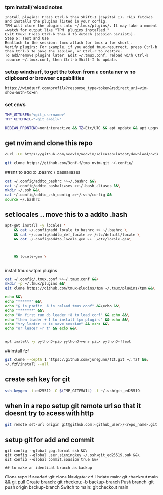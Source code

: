 ### tpm install/reload notes
```
Install plugins: Press Ctrl-b then Shift-I (capital I). This fetches and installs the plugins listed in your config.
TPM will clone the plugins into ~/.tmux/plugins/. It may take a moment—watch for output like "TPM: plugins installed."
Exit tmux: Press Ctrl-b then d to detach (session persists).
Step 6: Test and Use
Reattach to the session: tmux attach (or tmux a for short).
Verify plugins: For example, if you added tmux-resurrect, press Ctrl-b then Ctrl-s to save the session, or Ctrl-r to restore.
To add/remove plugins later: Edit ~/.tmux.conf, reload with Ctrl-b :source ~/.tmux.conf, then Ctrl-b Shift-I to update.
```


### setup windsurf, to get the token from a container w no clipboard or browser capabilities
```
https://windsurf.com/profile?response_type=token&redirect_uri=vim-show-auth-token
```

### set envs
```bash
TMP_GITUSER="<git_username>"
TMP_GITEMAIL="<git_email>"
```

```bash
DEBIAN_FRONTEND=noninteractive && TZ=Etc/UTC && apt update && apt upgrade -y &&apt install -y locales nano git curl wget xz-utils zstd unzip iproute2 
```

## get nvim and clone this repo
```bash
curl -LO https://github.com/neovim/neovim/releases/latest/download/nvim-linux-x86_64.tar.gz &&rm -rf /opt/nvim &&tar -C /opt -xzf nvim-linux-x86_64.tar.gz &&\

git clone https://github.com/3cnf-f/tmp_nvim.git ~/.config/
```

##shit to add to .bashrc / bashaliases
```bash
cat ~/.config/addto_bashrc >>~/.bashrc &&\
cat ~/.config/addto_bashaliases >>~/.bash_aliases &&\
mkdir ~/.ssh &&\
cat ~/.config/addto_ssh_config >>~/.ssh/config &&
source ~/.bashrc

```


## set locales .. move this to a addto .bash

```bash  sv_SE.UTF-8
apt-get install -y locales \
    && cat ~/.config/add_locale_to_bashrc >> ~/.bashrc \
    && cat ~/.config/addto_def_locale >> /etc/default/locale \
    && cat ~/.config/addto_locale_gen >>  /etc/locale.gen\



    && locale-gen \
   
```

install tmux w tpm plugins
```bash
cat ~/.config/.tmux.conf >>~/.tmux.conf &&\
mkdir -p ~/.tmux/plugins &&\
git clone https://github.com/tmux-plugins/tpm ~/.tmux/plugins/tpm &&\

echo &&\
echo "******" &&\
echo "§ is prefix, ä is reload tmux.conf" &&\echo &&\
echo "*******" &&\
echo "On first run do leader +ä to load conf" && echo &&\
echo "then leader + I to install tpm plugins" && echo &&\
echo "try leader +s to save session" && echo &&\
echo "or leader +r t" && echo &&\
```

```bash

apt install -y python3-pip python3-venv pipx python3-flask
```


##install fzf

```bash
git clone --depth 1 https://github.com/junegunn/fzf.git ~/.fzf &&\
~/.fzf/install --all
```

## create ssh key for git
```bash
ssh-keygen -t ed25519 -C $(TMP_GITEMAIL) -f ~/.ssh/git_ed25519 
```

## when in a repo setup git remote url so that it doesnt try to acess with http
```bash
git remote set-url origin git@github.com:<github_user>/<repo_name>.git

```

## setup git for add and commit
```
git config --global gpg.format ssh &&\
git config --global user.signingkey ~/.ssh/git_ed25519.pub &&\
git config --global commit.gpgsign true &&\

## to make an identical branch as backup
```
Clone repo if needed: git clone <repo-url>
Navigate: cd <repo-folder>
Update main: git checkout main && git pull
Create branch: git checkout -b backup-branch
Push branch: git push origin backup-branch
Switch to main: git checkout main
```


```


